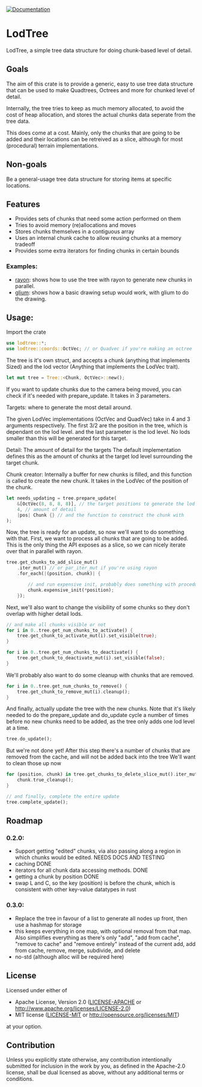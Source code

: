 [![Documentation](https://docs.rs/lodtree/badge.svg)](https://docs.rs/lodtree)

# LodTree
LodTree, a simple tree data structure for doing chunk-based level of detail.

## Goals
The aim of this crate is to provide a generic, easy to use tree data structure that can be used to make Quadtrees, Octrees and more for chunked level of detail.

Internally, the tree tries to keep as much memory allocated, to avoid the cost of heap allocation, and stores the actual chunks data seperate from the tree data.
 
This does come at a cost. Mainly, only the chunks that are going to be added and their locations can be retreived as a slice, although for most (procedural) terrain implementations.

## Non-goals
Be a general-usage tree data structure for storing items at specific locations.

## Features
 - Provides sets of chunks that need some action performed on them
 - Tries to avoid memory (re)allocations and moves
 - Stores chunks themselves in a contiguous array
 - Uses an internal chunk cache to allow reusing chunks at a memory tradeoff
 - Provides some extra iterators for finding chunks in certain bounds

### Examples:
 - [rayon](examples/rayon.rs): shows how to use the tree with rayon to generate new chunks in parallel.
 - [glium](examples/glium.rs): shows how a basic drawing setup would work, with glium to do the drawing.

## Usage:
Import the crate
```rust
use lodtree::*;
use lodtree::coords::OctVec; // or Quadvec if you're making an octree
```

The tree is it's own struct, and accepts a chunk (anything that implements Sized) and the lod vector (Anything that implements the LodVec trait).
```rust
let mut tree = Tree::<Chunk, OctVec>::new();
```

If you want to update chunks due to the camera being moved, you can check if it's needed with prepare_update.
It takes in 3 parameters.

Targets: where to generate the most detail around.

The given LodVec implementations (OctVec and QuadVec) take in 4 and 3 arguments respectively.
The first 3/2 are the position in the tree, which is dependant on the lod level.
and the last parameter is the lod level. No lods smaller than this will be generated for this target.

Detail: The amount of detail for the targets
The default implementation defines this as the amount of chunks at the target lod level surrounding the target chunk.

Chunk creator:
Internally a buffer for new chunks is filled, and this function is called to create the new chunk.
It takes in the LodVec of the position of the chunk.
```rust
let needs_updating = tree.prepare_update(
	&[OctVec(8, 8, 8, 8)], // the target positions to generate the lod around
	4, // amount of detail
	|pos| Chunk {} // and the function to construct the chunk with
);
```

Now, the tree is ready for an update, so now we'll want to do something with that.
First, we want to process all chunks that are going to be added.
This is the only thing the API exposes as a slice, so we can nicely iterate over that in parallel with rayon.
```rust
tree.get_chunks_to_add_slice_mut()
	.iter_mut() // or par_iter_mut if you're using rayon
	.for_each(|(position, chunk)| {

		// and run expensive init, probably does something with procedural generation
		chunk.expensive_init(*position);
	});
```

Next, we'll also want to change the visibility of some chunks so they don't overlap with higher detail lods.
```rust
// and make all chunks visible or not
for i in 0..tree.get_num_chunks_to_activate() {
	tree.get_chunk_to_activate_mut(i).set_visible(true);
}

for i in 0..tree.get_num_chunks_to_deactivate() {
	tree.get_chunk_to_deactivate_mut(i).set_visible(false);
}
```
We'll probably also want to do some cleanup with chunks that are removed.
```rust
for i in 0..tree.get_num_chunks_to_remove() {
	tree.get_chunk_to_remove_mut(i).cleanup();
} 
```
And finally, actually update the tree with the new chunks.
Note that it's likely needed to do the prepare_update and do_update cycle a number of times before no new chunks need to be added, as the tree only adds one lod level at a time.
```rust
tree.do_update();
```
But we're not done yet!
After this step there's a number of chunks that are removed from the cache, and will not be added back into the tree
We'll want to clean those up now
```rust
for (position, chunk) in tree.get_chunks_to_delete_slice_mut().iter_mut() {
	chunk.true_cleanup();
}

// and finally, complete the entire update
tree.complete_update();
```

## Roadmap
### 0.2.0:
 - Support getting "edited" chunks, via also passing along a region in which chunks would be edited. NEEDS DOCS AND TESTING
 - caching DONE
 - iterators for all chunk data accessing methods. DONE
 - getting a chunk by position DONE
 - swap L and C, so the key (position) is before the chunk, which is consistent with other key-value datatypes in rust
### 0.3.0:
 - Replace the tree in favour of a list to generate all nodes up front, then use a hashmap for storage
 - this keeps everything in one map, with optional removal from that map. Also simplifies everything as there's only "add", "add from cache", "remove to cache" and "remove entirely" instead of the current add, add from cache, remove, merge, subdivide, and delete
 - no-std (although alloc will be required here)

## License
Licensed under either of

 * Apache License, Version 2.0
   ([LICENSE-APACHE](LICENSE-APACHE) or http://www.apache.org/licenses/LICENSE-2.0)
 * MIT license
   ([LICENSE-MIT](LICENSE-MIT) or http://opensource.org/licenses/MIT)

at your option.

## Contribution
Unless you explicitly state otherwise, any contribution intentionally submitted
for inclusion in the work by you, as defined in the Apache-2.0 license, shall be
dual licensed as above, without any additional terms or conditions.